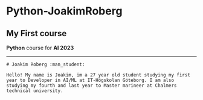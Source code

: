 # Python-JoakimRoberg

## My First course

**Python** course for **AI 2023**

---

```` 
# Joakim Roberg :man_student:

Hello! My name is Joakim, im a 27 year old student studying my first year to Developer in AI/ML at IT-Högskolan Göteborg. I am also studying my fourth and last year to Master marineer at Chalmers technical university.

````
